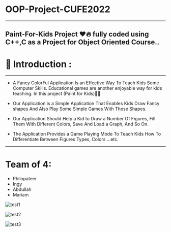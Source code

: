 # OOP-Project-CUFE2022
---
 Paint-For-Kids Project :heart::fire: fully coded using C++,C as a Project for Object Oriented Course.. 
---
# 🚀 Introduction : 
---

 - A Fancy ColorFul Application Is an Effective Way To Teach Kids Some Computer Skills.
Educational games are another enjoyable way for kids teaching.
In this project (Paint for Kids)👦🔥

- Our Application is a Simple Application That Enables Kids Draw Fancy shapes And Also Play Some
Simple Games With Those Shapes.

- Our Application Should Help a Kid to Draw a Number Of Figures, Fill
Them With Different Colors, Save And Load a Graph, And So On.
- The Application Provides a Game Playing Mode To Teach Kids 
How To Differentiate Between Figures Types, Colors …etc.

---
# Team of 4:
- Philopateer
- Ingy
- Abdullah
- Mariam

![test1](https://user-images.githubusercontent.com/40190772/51830239-1325f800-22f8-11e9-9b02-7e1177642eb6.png)

![test2](https://user-images.githubusercontent.com/40190772/51830240-1325f800-22f8-11e9-8171-404b8dee9f93.png)

![test3](https://user-images.githubusercontent.com/40190772/51830249-1ae59c80-22f8-11e9-8228-3475d079b175.png)



